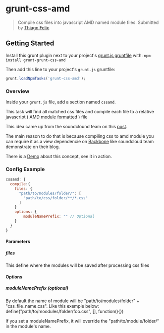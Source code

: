 # grunt-css-amd
> Compile css files into javascript AMD named module files. Submitted by [Thiago Felix](/thiagofelix).

## Getting Started
Install this grunt plugin next to your project's [grunt.js gruntfile][getting_started] with: `npm install grunt-grunt-css-amd`

Then add this line to your project's `grunt.js` gruntfile:

```javascript
grunt.loadNpmTasks('grunt-css-amd');
```

[grunt]: https://github.com/cowboy/grunt
[getting_started]: https://github.com/cowboy/grunt/blob/master/docs/getting_started.md

### Overview

Inside your `grunt.js` file, add a section named `cssamd`.

This task will find all matched css files and compile each file to a relative javascript ( [AMD module formatted](http://requirejs.org/docs/whyamd.html) ) file

This idea came up from the soundclound team on this [post](http://backstage.soundcloud.com/2012/06/building-the-next-soundcloud/).

The main reason to do that is because compiling css to amd module you can require it as a view dependencie on [Backbone](backbonejs.org) like soundcloud team demonstrate on their blog.

There is a [Demo](https://github.com/thiagofelix/backbone-css-view-example) about this concept, see it in action.

### Config Example


``` javascript
cssamd: {
  compile:{
    files: {      
      "path/to/modules/folder/": [
        "path/to/css/folder/**/*.css"
      ]
    }
    options: {
    	moduleNamePrefix: "" // Optional
    }
  }
}
```

#### Parameters

##### files 
This define where the modules will be saved after processing css files

#### Options

##### moduleNamePrefix (optional)
By default the name of module will be "path/to/modules/folder" + "css_file_name.css". Like this exemple below:
define("path/to/moodules/folder/foo.css", [], function(){})

If you set a moduleNamePrefix, it will override the "path/to/module/folder/" in the module's name.
